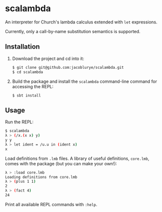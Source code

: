 # scalambda

An interpreter for Church's lambda calculus extended with `let` expressions.

Currently, only a call-by-name substitution semantics is supported.

## Installation
1) Download the project and cd into it:
    ```bash
    $ git clone git@github.com:jacoblurye/scalambda.git
    $ cd scalambda
    ```
2) Build the package and install the `scalambda` command-line command for accessing the REPL:
    ```
    $ sbt install
    ```

## Usage
Run the REPL:
```bash
$ scalambda
λ > (/x.(x x) y)
y y
λ > let ident = /u.u in (ident x)
x
```
Load definitions from `.lmb` files. A library of useful definitions, `core.lmb`, 
comes with the package (but you can make your own!):
```bash
λ > :load core.lmb
Loading definitions from core.lmb
λ > (plus 1 1)
2
λ > (fact 4)
24
```
Print all available REPL commands with `:help`.
